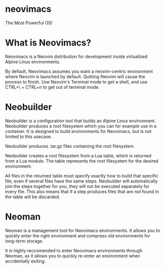# neovimacs
The Most Powerful OS!

# What is Neovimacs?
Neovimacs is a Neovim distribution for development inside virtualized Alpine Linux
environments.

By default, Neovimacs assumes you want a neovim-centric environment where Neovim
is launched by default. Quitting Neovim will cause the process to finish. Use Neovim's
Terminal mode to get a shell, and use CTRL+\ + CTRL+n to get out of terminal mode.

# Neobuilder
Neobuilder is a configuration tool that builds an Alpine Linux environment. Neobuilder
produces a root filesystem which you can for example use in a container. It is
designed to build environments for Neovimacs, but is not limited to this usecase.

Neobuilder produces .tar.gz files containing the root filesystem.

Neobuilder creates a root filesystem from a Lua table, which is returned from a
Lua module. The table represents the root filesystem for the desired environment.

All files in the returned table must specify exactly how to build that specific
file, even if several files have the same steps. Neobuilder will automatically
join the steps together for you, they will not be executed separately for every
file. This also means that if a step produces files that are not found in the table
will be discarded.

# Neoman
Neoman is a management tool for Neovimacs environments. It allows you to quickly
enter the right environment and compress old environments for long-term storage.

It is highly reccomended to enter Neovimacs environments through Neoman, as it
allows you to quickly re-enter an environment when accidentally exiting.

